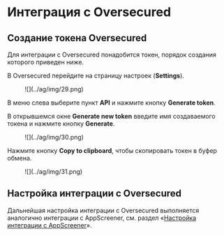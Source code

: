 # Интеграция с Oversecured

## Создание токена Oversecured

Для интеграции с Oversecured понадобится токен, порядок создания которого приведен ниже.

В Oversecured перейдите на страницу настроек (**Settings**).

<figure markdown>
![](../ag/img/29.png)
</figure>

В меню слева выберите пункт **API** и нажмите кнопку **Generate token**.

В открывшемся окне **Generate new token** введите имя создаваемого токена и нажмите кнопку **Generate**.

<figure markdown>
![](../ag/img/30.png)
</figure>

Нажмите кнопку **Copy to clipboard**, чтобы скопировать токен в буфер обмена.

<figure markdown>
![](../ag/img/31.png)
</figure>

## Настройка интеграции с Oversecured

Дальнейшая настройка интеграции с Oversecured выполняется аналогично интеграции с AppScreener, см. раздел «[Настройка интеграции с AppScreener](/ag/integraciya_s_appscreener/#appscreener_2)».